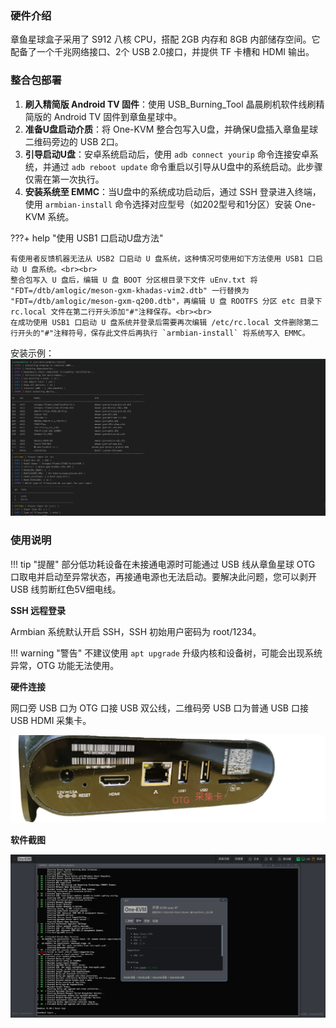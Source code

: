 ### 硬件介绍

章鱼星球盒子采用了 S912 八核 CPU，搭配 2GB 内存和 8GB 内部储存空间。它配备了一个千兆网络接口、2个 USB 2.0接口，并提供 TF 卡槽和 HDMI 输出。

### 整合包部署

1. **刷入精简版 Android TV 固件**：使用 USB_Burning_Tool 晶晨刷机软件线刷精简版的 Android TV 固件到章鱼星球中。
2. **准备U盘启动介质**：将 One-KVM 整合包写入U盘，并确保U盘插入章鱼星球二维码旁边的 USB 2口。
3. **引导启动U盘**：安卓系统启动后，使用 `adb connect yourip` 命令连接安卓系统，并通过 `adb reboot update` 命令重启以引导从U盘中的系统启动。此步骤仅需在第一次执行。
4. **安装系统至 EMMC**：当U盘中的系统成功启动后，通过 SSH 登录进入终端，使用 `armbian-install` 命令选择对应型号（如202型号和1分区）安装 One-KVM 系统。

???+ help "使用 USB1 口启动U盘方法"

    有使用者反馈机器无法从 USB2 口启动 U 盘系统，这种情况可使用如下方法使用 USB1 口启动 U 盘系统。<br><br>
    整合包写入 U 盘后，编辑 U 盘 BOOT 分区根目录下文件 uEnv.txt 将 "FDT=/dtb/amlogic/meson-gxm-khadas-vim2.dtb" 一行替换为 "FDT=/dtb/amlogic/meson-gxm-q200.dtb"，再编辑 U 盘 ROOTFS 分区 etc 目录下 rc.local 文件在第二行开头添加"#"注释保存。<br><br>
    在成功使用 USB1 口启动 U 盘系统并登录后需要再次编辑 /etc/rc.local 文件删除第二行开头的"#"注释符号，保存此文件后再执行 `armbian-install` 将系统写入 EMMC。

安装示例：
![install](../img/2024-12-02_17-36.png)

### 使用说明

!!! tip "提醒"
    部分低功耗设备在未接通电源时可能通过 USB 线从章鱼星球 OTG 口取电并启动至异常状态，再接通电源也无法启动。要解决此问题，您可以剥开 USB 线剪断红色5V细电线。

**SSH 远程登录**

Armbian 系统默认开启 SSH，SSH 初始用户密码为 root/1234。

!!! warning "警告"
    不建议使用 `apt upgrade` 升级内核和设备树，可能会出现系统异常，OTG 功能无法使用。

**硬件连接**

网口旁 USB 口为 OTG 口接 USB 双公线，二维码旁 USB 口为普通 USB 口接 USB HDMI 采集卡。

![image-20240926220219805](../img/IMG_20241202_180410.png)

**软件截图**

![章鱼星球](../img/IMG_20241202_184800.png)

